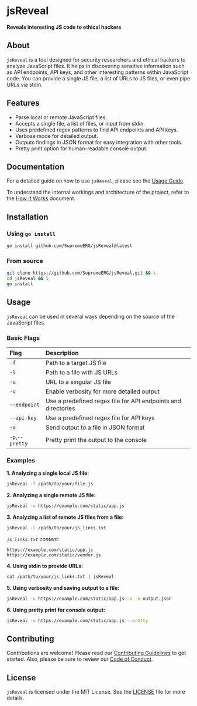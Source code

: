 # jsReveal

**Reveals interesting JS code to ethical hackers**

## About

`jsReveal` is a tool designed for security researchers and ethical hackers to analyze JavaScript files. It helps in discovering sensitive information such as API endpoints, API keys, and other interesting patterns within JavaScript code. You can provide a single JS file, a list of URLs to JS files, or even pipe URLs via stdin.

## Features

-   Parse local or remote JavaScript files.
-   Accepts a single file, a list of files, or input from stdin.
-   Uses predefined regex patterns to find API endpoints and API keys.
-   Verbose mode for detailed output.
-   Outputs findings in JSON format for easy integration with other tools.
-   Pretty print option for human-readable console output.

## Documentation

For a detailed guide on how to use `jsReveal`, please see the [Usage Guide](docs/usage.md).

To understand the internal workings and architecture of the project, refer to the [How It Works](docs/how-it-works.md) document.

## Installation

### Using `go install`

```bash
go install github.com/SupremeERG/jsReveal@latest
```

### From source

```bash
git clone https://github.com/SupremeERG/jsReveal.git && \
cd jsReveal && \
go install
```

## Usage

`jsReveal` can be used in several ways depending on the source of the JavaScript files.

### Basic Flags

| Flag            | Description                                                 |
| :-----------    | :---------------------------------------------------------- |
| `-f`            | Path to a target JS file                                    |
| `-l`            | Path to a file with JS URLs                                 |
| `-u`            | URL to a singular JS file                                   |
| `-v`            | Enable verbosity for more detailed output                   |
| `--endpoint`    | Use a predefined regex file for API endpoints and directories |
| `--api-key`     | Use a predefined regex file for API keys                    |
| `-o`            | Send output to a file in JSON format                        |
| `-p`,`--pretty` | Pretty print the output to the console                      |

### Examples

**1. Analyzing a single local JS file:**

```bash
jsReveal -f /path/to/your/file.js
```

**2. Analyzing a single remote JS file:**

```bash
jsReveal -u https://example.com/static/app.js
```

**3. Analyzing a list of remote JS files from a file:**

```bash
jsReveal -l /path/to/your/js_links.txt
```

*`js_links.txt` content:*
```
https://example.com/static/app.js
https://example.com/static/vendor.js
```

**4. Using stdin to provide URLs:**

```bash
cat /path/to/your/js_links.txt | jsReveal
```

**5. Using verbosity and saving output to a file:**

```bash
jsReveal -u https://example.com/static/app.js -v -o output.json
```

**6. Using pretty print for console output:**

```bash
jsReveal -u https://example.com/static/app.js --pretty
```

## Contributing

Contributions are welcome! Please read our [Contributing Guidelines](docs/contributing.md) to get started. Also, please be sure to review our [Code of Conduct](docs/CODE_OF_CONDUCT.md).

## License

`jsReveal` is licensed under the MIT License. See the [LICENSE](LICENSE) file for more details.
